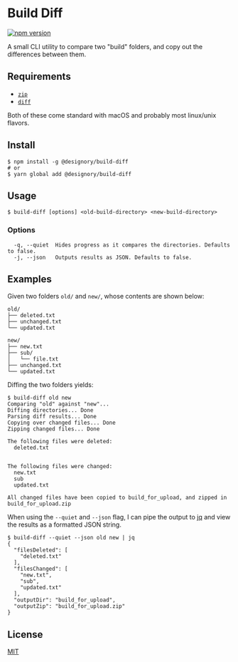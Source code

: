 # Build Diff

[![npm version](https://badge.fury.io/js/%40designory%2Fbuild-diff.svg)](https://badge.fury.io/js/%40designory%2Fbuild-diff)

A small CLI utility to compare two "build" folders, and copy out the differences between them.

## Requirements

*  [`zip`](http://infozip.sourceforge.net/UnZip.html)
*  [`diff`](https://www.gnu.org/software/diffutils/)

Both of these come standard with macOS and probably most linux/unix flavors.

## Install

```
$ npm install -g @designory/build-diff
# or
$ yarn global add @designory/build-diff
```

## Usage

```
$ build-diff [options] <old-build-directory> <new-build-directory>
```

### Options

```
  -q, --quiet  Hides progress as it compares the directories. Defaults to false.
  -j, --json   Outputs results as JSON. Defaults to false.
```

## Examples

Given two folders `old/` and `new/`, whose contents are shown below:
```
old/
├── deleted.txt
├── unchanged.txt
└── updated.txt

new/
├── new.txt
├── sub/
│   └── file.txt
├── unchanged.txt
└── updated.txt
```

Diffing the two folders yields:

```
$ build-diff old new
Comparing "old" against "new"...
Diffing directories... Done
Parsing diff results... Done
Copying over changed files... Done
Zipping changed files... Done

The following files were deleted:
  deleted.txt


The following files were changed:
  new.txt
  sub
  updated.txt

All changed files have been copied to build_for_upload, and zipped in build_for_upload.zip
```

When using the `--quiet` and `--json` flag, I can pipe the output to [jq](https://github.com/stedolan/jq) and view the results as a formatted JSON string.

```
$ build-diff --quiet --json old new | jq
{
  "filesDeleted": [
    "deleted.txt"
  ],
  "filesChanged": [
    "new.txt",
    "sub",
    "updated.txt"
  ],
  "outputDir": "build_for_upload",
  "outputZip": "build_for_upload.zip"
}
```

## License

[MIT](./LICENSE)
